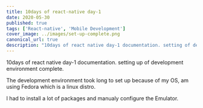 ```yaml
---
title: 10days of react-native day-1
date: 2020-05-30
published: true
tags: ['React-native', 'Mobile Development']
cover_image: ../images/set-up-complete.png
canonical_url: true
description: "10days of react native day-1 documentation. setting of development environment complete"
---
```


10days of react native day-1 documentation. setting up of development environment complete.

The development environment took long to set up because of my OS, am using Fedora which is a linux distro.

I had to install a lot of packages and manualy configure the Emulator.

